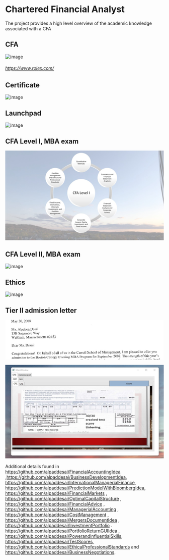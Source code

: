 # Chartered Financial Analyst

The project provides a high level overview of the academic knowledge associated with a CFA

## CFA
![image](CFA.jpg)
###### https://www.rolex.com/

## Certificate
![image](QuantitativeMethods.jpg)

## Launchpad
![image](image_Launchpad.png)

## CFA Level I, MBA exam
![image](CFASlide1.JPG)

## CFA Level II, MBA exam
![image](CFASlide2.JPG)

## Ethics
![image](Ethics.jpg)

## Tier II admission letter 
![image](admissionletter.jpg)

![image](GRE_Exam.jpg)

Additional details found in https://github.com/alpaddesai/FinancialAccountingIdea ,https://github.com/alpaddesai/BusinessDevelopmentIdea, https://github.com/alpaddesai/InternationalManagerialFinance, https://github.com/alpaddesai/PredictionModelWithBloombergIdea, https://github.com/alpaddesai/FinancialMarkets , https://github.com/alpaddesai/OptimalCapitalStructure , https://github.com/alpaddesai/FinancialAdvice , https://github.com/alpaddesai/ManagerialAccounting , https://github.com/alpaddesai/CostManagement , https://github.com/alpaddesai/MergersDocumentIdea , https://github.com/alpaddesai/InvestmentPortfolio .  https://github.com/alpaddesai/PortfolioReturnGUIIdea , https://github.com/alpaddesai/PowerandInfluentialSkills, https://github.com/alpaddesai/TestScores, https://github.com/alpaddesai/EthicalProfessionalStandards and https://github.com/alpaddesai/BusinessNegotiations.

